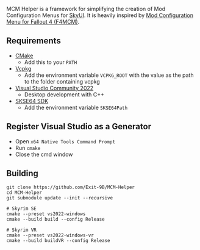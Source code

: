 MCM Helper is a framework for simplifying the creation of Mod Configuration Menus for
[SkyUI](https://www.nexusmods.com/skyrimspecialedition/mods/12604).
It is heavily inspired by
[Mod Configuration Menu for Fallout 4 (F4MCM)](https://www.nexusmods.com/fallout4/mods/21497).

## Requirements
* [CMake](https://cmake.org/)
	* Add this to your `PATH`
* [Vcpkg](https://github.com/microsoft/vcpkg)
	* Add the environment variable `VCPKG_ROOT` with the value as the path to the folder containing vcpkg
* [Visual Studio Community 2022](https://visualstudio.microsoft.com/)
	* Desktop development with C++
* [SKSE64 SDK](https://skse.silverlock.org/)
	* Add the environment variable `SKSE64Path`

## Register Visual Studio as a Generator
* Open `x64 Native Tools Command Prompt`
* Run `cmake`
* Close the cmd window

## Building
```
git clone https://github.com/Exit-9B/MCM-Helper
cd MCM-Helper
git submodule update --init --recursive

# Skyrim SE
cmake --preset vs2022-windows
cmake --build build --config Release

# Skyrim VR
cmake --preset vs2022-windows-vr
cmake --build buildVR --config Release
```
